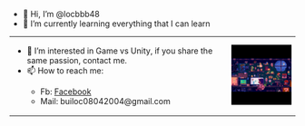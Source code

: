- 👋 Hi, I’m @locbbb48
- 🌱 I’m currently learning everything that I can learn

<table>
  <tr>
    <td>
      <ul>
        <li>👀 I’m interested in Game vs Unity, if you share the same passion, contact me.</li>
        <li>📫 How to reach me:</li>
        <ul>
          <li>Fb: <a href="https://www.facebook.com/8bui8.8locthanh.8">Facebook</a></li>
          <li>Mail: builoc08042004@gmail.com</li>
        </ul>
      </ul>
    </td>
    <td>
      <img src="https://github.com/locbbb48/locbbb48/blob/main/MarioCompGif.gif" alt="BuithLoc">
    </td>
  </tr>
</table>

